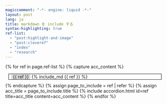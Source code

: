 ```yaml
---
magiccomment: "-*- engine: liquid -*-"
layout: post
lang: ja
title: markdown を include する
syntax-highlighting: true
ref-list:
  - "post:highlight-and-image"
  - "post:cleveref"
  - "index"
  - "research"
---
```


<style>
 .included{
   border: 1px solid black;
   padding-left: 8px;
   padding-right: 8px;
   margin: 10px;
   display: block;
 }
 .title{
   background-color: hsl(0, 0%, 85%);
   display: inline-block;
   padding-left: 5px;
   padding-right: 5px;
 }
</style>

{% for ref in page.ref-list %}
  {% capture acc_content %}
    <div class="included">
      <div class="title">
        {{ ref }}
      </div>
      {% include_md {{ ref }} %}
    </div>
  {% endcapture %}
  {% assign page_to_include = ref | refer %}
  {% assign acc_title = page_to_include.title %}
  {% include accordion.html id=ref title=acc_title content=acc_content %}
{% endfor %}
